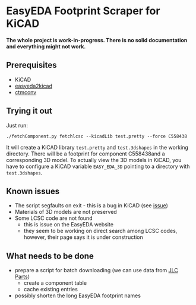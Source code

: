 # EasyEDA Footprint Scraper for KiCAD

**The whole project is work-in-progress. There is no solid documentation and
everything might not work.**

## Prerequisites

- KiCAD
- [easyeda2kicad](https://github.com/wokwi/easyeda2kicad)
- [ctmconv](http://openctm.sourceforge.net/)

## Trying it out

Just run:
```
./fetchComponent.py fetchlcsc --kicadLib test.pretty --force C558438
```

It will create a KiCAD library `test.pretty` and `test.3dshapes` in the working
directory. There will be a footprint for component C558438and a corresponding 3D
model. To actually view the 3D models in KiCAD, you have to configure a KiCAD
variable `EASY_EDA_3D` pointing to a directory with `test.3dshapes`.

## Known issues

- The script segfaults on exit - this is a bug in KiCAD (see
  [issue](https://gitlab.com/kicad/code/kicad/-/issues/6850))
- Materials of 3D models are not preserved
- Some LCSC code are not found
    - this is issue on the EasyEDA website
    - they seem to be working on direct search among LCSC codes, however, their
      page says it is under construction

## What needs to be done

- prepare a script for batch downloading (we can use data from [JLC
  Parts](https://yaqwsx.github.io/jlcparts/))
    - create a component table
    - cache existing entries
- possibly shorten the long EasyEDA footprint names
